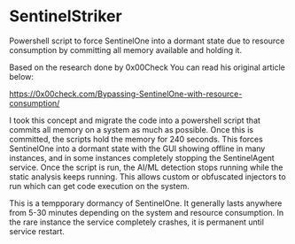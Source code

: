 # SentinelStriker
Powershell script to force SentinelOne into a dormant state due to resource consumption by committing all memory available and holding it.

Based on the research done by 0x00Check You can read his original article below: 

https://0x00check.com/Bypassing-SentinelOne-with-resource-consumption/

I took this concept and migrate the code into a powershell script that commits all memory on a system as much as possible. Once this is committed, the scripts hold the memory for 240 seconds. This forces SentinelOne into a dormant state with the GUI showing offline in many instances, and in some instances completely stopping the SentinelAgent service. Once the script is run, the AI/ML detection stops running while the static analysis keeps running. This allows custom or obfuscated injectors to run which can get code execution on the system. 

This is a tempporary dormancy of SentinelOne. It generally lasts anywhere from 5-30 minutes depending on the system and resource consumption. In the rare instance the service completely crashes, it is permanent until service restart. 

